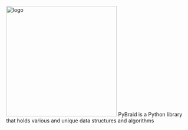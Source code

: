 <img src="https://user-images.githubusercontent.com/43080428/96632706-1809b700-12e6-11eb-802e-4eeff573a661.png" alt="logo" width="300"/>
PyBraid is a Python library that holds various and unique data structures and algorithms
